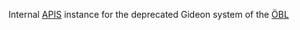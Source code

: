 Internal [APIS](https://acdh-oeaw.github.io/apis-core-rdf/) instance for the deprecated Gideon system of the [ÖBL](https://www.oeaw.ac.at/acdh/research/dh-research-infrastructure/activities/modelling-humanities-data/oebl-austrian-biographical-dictionary)
